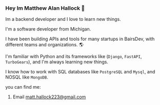 ### Hey Im Matthew Alan Hallock 👋

Im a backend developer and I love to learn new things.

I'm a software developer from Michigan. 

I have been building APIs and tools for many startups in BairsDev, with different teams and organizations. 🌎

I'm familiar with Python and its frameworks like (`Django`, `FastAPI`, `TurboGears`), and I'm always learning new things.

I know how to work with SQL databases like `PostgreSQL` and `Mysql`, and NOSQL like `MongoDB`.


you can find me:
1. Email matt.hallock223@gmail.com
